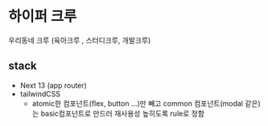 # 하이퍼 크루

우리동네 크루 (육아크루 , 스터디크루, 개발크루)

## stack

- Next 13 (app router)
- tailwindCSS
  - atomic한 컴포넌트(flex, button ...)만 빼고 common 컴포넌트(modal 같은)는 basic컴포넌트로 만드러 재사용성 높히도록 rule로 정함
